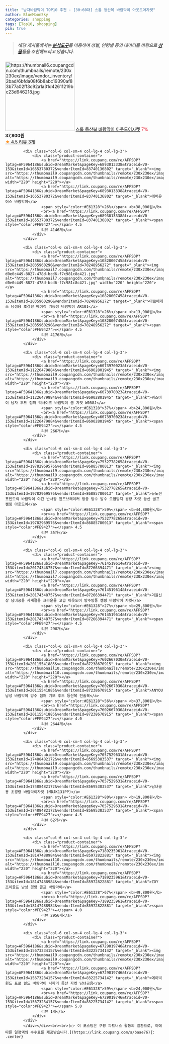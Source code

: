 ```yaml
---
title: "남자바람막이 TOP10 추천 - [30~60대] 스톰 등산복 바람막이 아웃도어자켓"
author: BlueMoonSky
categories: shopping
tags: [Top10, shopping]
pin: true
---
```


> ##### 해당 게시물에서는 [**분석도구**](https://itemscout.io/)를 이용하여 **성별**, **연령별** 등의 데이터를 바탕으로 [**상품**](https://link.coupang.com/a/baae76)들을 추천해드리고 있습니다.
<div class="container"><div class="row">
            <div class="col-6 col-sm-4 col-lg-4 col-lg-3">
                <div class="product-container">
                    <a href="https://link.coupang.com/re/AFFSDP?lptag=AF5964186&subid=DreamMarket&pageKey=7166976450&traceid=V0-153&itemId=18047855756&vendorItemId=86841186575" target="_blank"><img src="https://thumbnail6.coupangcdn.com/thumbnails/remote/230x230ex/image/vendor_inventory/2bad/6bfda08f6b8abc19390af83b77a02ff3c92a1a31d42611219bc23d646218.jpg" alt="https://thumbnail6.coupangcdn.com/thumbnails/remote/230x230ex/image/vendor_inventory/2bad/6bfda08f6b8abc19390af83b77a02ff3c92a1a31d42611219bc23d646218.jpg" width="220" height="220"></a>
                    <a href="https://link.coupang.com/re/AFFSDP?lptag=AF5964186&subid=DreamMarket&pageKey=7166976450&traceid=V0-153&itemId=18047855756&vendorItemId=86841186575" target="_blank">스톰 등산복 바람막이 아웃도어자켓</a>
                    <span style="color:#E61328">7%</span> <b>37,800원</b>
                    <br><a href="https://link.coupang.com/re/AFFSDP?lptag=AF5964186&subid=DreamMarket&pageKey=7166976450&traceid=V0-153&itemId=18047855756&vendorItemId=86841186575" target="_blank"><span style="color:#FE9427">★</span> 4.5
                    리뷰 3개</a>
                </div>
            </div>
            
            <div class="col-6 col-sm-4 col-lg-4 col-lg-3">
                <div class="product-container">
                    <a href="https://link.coupang.com/re/AFFSDP?lptag=AF5964186&subid=DreamMarket&pageKey=6893013338&traceid=V0-153&itemId=16553780372&vendorItemId=83740136802" target="_blank"><img src="https://thumbnail9.coupangcdn.com/thumbnails/remote/230x230ex/image/vendor_inventory/beb9/86570c3de93c1a7bcadff98f6e199b7bb1275f235056a16c8b81f17747ad.jpg" alt="https://thumbnail9.coupangcdn.com/thumbnails/remote/230x230ex/image/vendor_inventory/beb9/86570c3de93c1a7bcadff98f6e199b7bb1275f235056a16c8b81f17747ad.jpg" width="220" height="220"></a>
                    <a href="https://link.coupang.com/re/AFFSDP?lptag=AF5964186&subid=DreamMarket&pageKey=6893013338&traceid=V0-153&itemId=16553780372&vendorItemId=83740136802" target="_blank">에버유어스 바람막이</a>
                    <span style="color:#E61328">26%</span> <b>38,000원</b>
                    <br><a href="https://link.coupang.com/re/AFFSDP?lptag=AF5964186&subid=DreamMarket&pageKey=6893013338&traceid=V0-153&itemId=16553780372&vendorItemId=83740136802" target="_blank"><span style="color:#FE9427">★</span> 4.5
                    리뷰 4146개</a>
                </div>
            </div>
            
            <div class="col-6 col-sm-4 col-lg-4 col-lg-3">
                <div class="product-container">
                    <a href="https://link.coupang.com/re/AFFSDP?lptag=AF5964186&subid=DreamMarket&pageKey=1082800745&traceid=V0-153&itemId=2035960290&vendorItemId=70248956272" target="_blank"><img src="https://thumbnail7.coupangcdn.com/thumbnails/remote/230x230ex/image/retail/images/16362042281884567-d0e0c449-8827-478d-bcd6-f7c981c8c421.jpg" alt="https://thumbnail7.coupangcdn.com/thumbnails/remote/230x230ex/image/retail/images/16362042281884567-d0e0c449-8827-478d-bcd6-f7c981c8c421.jpg" width="220" height="220"></a>
                    <a href="https://link.coupang.com/re/AFFSDP?lptag=AF5964186&subid=DreamMarket&pageKey=1082800745&traceid=V0-153&itemId=2035960290&vendorItemId=70248956272" target="_blank">아르메데스 남성용 초경량 베이직 기능성 바람막이 AR101</a>
                    <span style="color:#E61328">26%</span> <b>13,900원</b>
                    <br><a href="https://link.coupang.com/re/AFFSDP?lptag=AF5964186&subid=DreamMarket&pageKey=1082800745&traceid=V0-153&itemId=2035960290&vendorItemId=70248956272" target="_blank"><span style="color:#FE9427">★</span> 4.5
                    리뷰 4176개</a>
                </div>
            </div>
            
            <div class="col-6 col-sm-4 col-lg-4 col-lg-3">
                <div class="product-container">
                    <a href="https://link.coupang.com/re/AFFSDP?lptag=AF5964186&subid=DreamMarket&pageKey=6073970023&traceid=V0-153&itemId=11226479884&vendorItemId=86902801945" target="_blank"><img src="https://thumbnail9.coupangcdn.com/thumbnails/remote/230x230ex/image/vendor_inventory/516b/88870373e3a2e282ed9c73f13b9e0eca108c2f04ea940f95abf4462d9c1b.jpg" alt="https://thumbnail9.coupangcdn.com/thumbnails/remote/230x230ex/image/vendor_inventory/516b/88870373e3a2e282ed9c73f13b9e0eca108c2f04ea940f95abf4462d9c1b.jpg" width="220" height="220"></a>
                    <a href="https://link.coupang.com/re/AFFSDP?lptag=AF5964186&subid=DreamMarket&pageKey=6073970023&traceid=V0-153&itemId=11226479884&vendorItemId=86902801945" target="_blank">위즈아이 남자 후드 점퍼 빅사이즈 바람막이 봄 자켓 W058J</a>
                    <span style="color:#E61328">37%</span> <b>24,800원</b>
                    <br><a href="https://link.coupang.com/re/AFFSDP?lptag=AF5964186&subid=DreamMarket&pageKey=6073970023&traceid=V0-153&itemId=11226479884&vendorItemId=86902801945" target="_blank"><span style="color:#FE9427">★</span> 4.5
                    리뷰 266개</a>
                </div>
            </div>
            
            <div class="col-6 col-sm-4 col-lg-4 col-lg-3">
                <div class="product-container">
                    <a href="https://link.coupang.com/re/AFFSDP?lptag=AF5964186&subid=DreamMarket&pageKey=7532778265&traceid=V0-153&itemId=19782969576&vendorItemId=86885780013" target="_blank"><img src="https://thumbnail9.coupangcdn.com/thumbnails/remote/230x230ex/image/vendor_inventory/0d76/fb2eb3501d00ad3ddf58373c31256cb22cafcb31173bdb4c221d2f073f72.jpg" alt="https://thumbnail9.coupangcdn.com/thumbnails/remote/230x230ex/image/vendor_inventory/0d76/fb2eb3501d00ad3ddf58373c31256cb22cafcb31173bdb4c221d2f073f72.jpg" width="220" height="220"></a>
                    <a href="https://link.coupang.com/re/AFFSDP?lptag=AF5964186&subid=DreamMarket&pageKey=7532778265&traceid=V0-153&itemId=19782969576&vendorItemId=86885780013" target="_blank">뉴노션 포인트넥 바람막이 야간 반사광 윈드브레이커 방풍 방수 발수 오염방지 경량 자켓 등산 골프 캠핑 아웃도어</a>
                    <span style="color:#E61328">59%</span> <b>44,800원</b>
                    <br><a href="https://link.coupang.com/re/AFFSDP?lptag=AF5964186&subid=DreamMarket&pageKey=7532778265&traceid=V0-153&itemId=19782969576&vendorItemId=86885780013" target="_blank"><span style="color:#FE9427">★</span> 4.5
                    리뷰 35개</a>
                </div>
            </div>
            
            <div class="col-6 col-sm-4 col-lg-4 col-lg-3">
                <div class="product-container">
                    <a href="https://link.coupang.com/re/AFFSDP?lptag=AF5964186&subid=DreamMarket&pageKey=7614519614&traceid=V0-153&itemId=20174348757&vendorItemId=87266394471" target="_blank"><img src="https://thumbnail7.coupangcdn.com/thumbnails/remote/230x230ex/image/vendor_inventory/42d3/16cf13168b4ce1d8ac0ca25fc9594e19a1317cbefd7da376789540743c0e.jpg" alt="https://thumbnail7.coupangcdn.com/thumbnails/remote/230x230ex/image/vendor_inventory/42d3/16cf13168b4ce1d8ac0ca25fc9594e19a1317cbefd7da376789540743c0e.jpg" width="220" height="220"></a>
                    <a href="https://link.coupang.com/re/AFFSDP?lptag=AF5964186&subid=DreamMarket&pageKey=7614519614&traceid=V0-153&itemId=20174348757&vendorItemId=87266394471" target="_blank">겨울신상 남녀공용 사계절용 크라운몰 고급 아웃도어 방수방풍 캠핑 바람막이 자켓</a>
                    <span style="color:#E61328">27%</span> <b>29,800원</b>
                    <br><a href="https://link.coupang.com/re/AFFSDP?lptag=AF5964186&subid=DreamMarket&pageKey=7614519614&traceid=V0-153&itemId=20174348757&vendorItemId=87266394471" target="_blank"><span style="color:#FE9427">★</span> 4.5
                    리뷰 290개</a>
                </div>
            </div>
            
            <div class="col-6 col-sm-4 col-lg-4 col-lg-3">
                <div class="product-container">
                    <a href="https://link.coupang.com/re/AFFSDP?lptag=AF5964186&subid=DreamMarket&pageKey=7602667030&traceid=V0-153&itemId=20115541885&vendorItemId=87238670915" target="_blank"><img src="https://thumbnail10.coupangcdn.com/thumbnails/remote/230x230ex/image/vendor_inventory/42c2/954adec35f9e7d7f3f391764d98cfa915d3e5b0b686703ebee05b05cd474.jpg" alt="https://thumbnail10.coupangcdn.com/thumbnails/remote/230x230ex/image/vendor_inventory/42c2/954adec35f9e7d7f3f391764d98cfa915d3e5b0b686703ebee05b05cd474.jpg" width="220" height="220"></a>
                    <a href="https://link.coupang.com/re/AFFSDP?lptag=AF5964186&subid=DreamMarket&pageKey=7602667030&traceid=V0-153&itemId=20115541885&vendorItemId=87238670915" target="_blank">ANYOU 남성 바람막이 방수 점퍼 기모 후드 등산복 전술복</a>
                    <span style="color:#E61328">56%</span> <b>37,800원</b>
                    <br><a href="https://link.coupang.com/re/AFFSDP?lptag=AF5964186&subid=DreamMarket&pageKey=7602667030&traceid=V0-153&itemId=20115541885&vendorItemId=87238670915" target="_blank"><span style="color:#FE9427">★</span> 4.0
                    리뷰 2644개</a>
                </div>
            </div>
            
            <div class="col-6 col-sm-4 col-lg-4 col-lg-3">
                <div class="product-container">
                    <a href="https://link.coupang.com/re/AFFSDP?lptag=AF5964186&subid=DreamMarket&pageKey=7057529631&traceid=V0-153&itemId=17488482172&vendorItemId=85695383537" target="_blank"><img src="https://thumbnail9.coupangcdn.com/thumbnails/remote/230x230ex/image/vendor_inventory/e48f/c37a2b0726dd22ffcfd960b4ad208312ba814ecba3af59528471c500404e.jpg" alt="https://thumbnail9.coupangcdn.com/thumbnails/remote/230x230ex/image/vendor_inventory/e48f/c37a2b0726dd22ffcfd960b4ad208312ba814ecba3af59528471c500404e.jpg" width="220" height="220"></a>
                    <a href="https://link.coupang.com/re/AFFSDP?lptag=AF5964186&subid=DreamMarket&pageKey=7057529631&traceid=V0-153&itemId=17488482172&vendorItemId=85695383537" target="_blank">남녀공용 초경량 바람막이자켓 (MDJK131PP)</a>
                    <span style="color:#E61328">80%</span> <b>19,800원</b>
                    <br><a href="https://link.coupang.com/re/AFFSDP?lptag=AF5964186&subid=DreamMarket&pageKey=7057529631&traceid=V0-153&itemId=17488482172&vendorItemId=85695383537" target="_blank"><span style="color:#FE9427">★</span> 4.5
                    리뷰 62개</a>
                </div>
            </div>
            
            <div class="col-6 col-sm-4 col-lg-4 col-lg-3">
                <div class="product-container">
                    <a href="https://link.coupang.com/re/AFFSDP?lptag=AF5964186&subid=DreamMarket&pageKey=7189235961&traceid=V0-153&itemId=18147488984&vendorItemId=85972822881" target="_blank"><img src="https://thumbnail10.coupangcdn.com/thumbnails/remote/230x230ex/image/vendor_inventory/4415/ddbc7fc064a0beb0cc3be648cbd9227ae369102b0fcdc98effb6c550de16.jpg" alt="https://thumbnail10.coupangcdn.com/thumbnails/remote/230x230ex/image/vendor_inventory/4415/ddbc7fc064a0beb0cc3be648cbd9227ae369102b0fcdc98effb6c550de16.jpg" width="220" height="220"></a>
                    <a href="https://link.coupang.com/re/AFFSDP?lptag=AF5964186&subid=DreamMarket&pageKey=7189235961&traceid=V0-153&itemId=18147488984&vendorItemId=85972822881" target="_blank">ZOY 조이골프 남성 경량 골프 바람막이</a>
                    <span style="color:#E61328">67%</span> <b>49,800원</b>
                    <br><a href="https://link.coupang.com/re/AFFSDP?lptag=AF5964186&subid=DreamMarket&pageKey=7189235961&traceid=V0-153&itemId=18147488984&vendorItemId=85972822881" target="_blank"><span style="color:#FE9427">★</span> 4.0
                    리뷰 2956개</a>
                </div>
            </div>
            
            <div class="col-6 col-sm-4 col-lg-4 col-lg-3">
                <div class="product-container">
                    <a href="https://link.coupang.com/re/AFFSDP?lptag=AF5964186&subid=DreamMarket&pageKey=6729019746&traceid=V0-153&itemId=15673234157&vendorItemId=83225734142" target="_blank"><img src="https://thumbnail9.coupangcdn.com/thumbnails/remote/230x230ex/image/vendor_inventory/9452/ea0dbd19536ba03b74f4aca4d515b6e1e586b202b5432640e3e5ad0278b4.jpg" alt="https://thumbnail9.coupangcdn.com/thumbnails/remote/230x230ex/image/vendor_inventory/9452/ea0dbd19536ba03b74f4aca4d515b6e1e586b202b5432640e3e5ad0278b4.jpg" width="220" height="220"></a>
                    <a href="https://link.coupang.com/re/AFFSDP?lptag=AF5964186&subid=DreamMarket&pageKey=6729019746&traceid=V0-153&itemId=15673234157&vendorItemId=83225734142" target="_blank">에이빅 윈드 프로 쉴드 바람막이 사파리 등산 자켓 남녀공용</a>
                    <span style="color:#E61328">59%</span> <b>24,000원</b>
                    <br><a href="https://link.coupang.com/re/AFFSDP?lptag=AF5964186&subid=DreamMarket&pageKey=6729019746&traceid=V0-153&itemId=15673234157&vendorItemId=83225734142" target="_blank"><span style="color:#FE9427">★</span> 5.0
                    리뷰 1개</a>
                </div>
            </div>
            </div></div><br><br>[👉 이 포스팅은 쿠팡 파트너스 활동의 일환으로, 이에 따른 일정액의 수수료를 제공받습니다.](https://link.coupang.com/a/baae76){: .center}